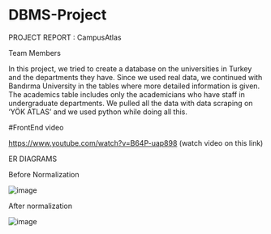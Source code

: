 # DBMS-Project
PROJECT REPORT : CampusAtlas

Team Members


In this project, we tried to create a database on the universities in Turkey and the departments they have. Since we used real data, we continued with Bandırma University in the tables where more detailed information is given. 
The academics table includes only the academicians who have staff in undergraduate departments.  We pulled all the data with data scraping on ‘YÖK ATLAS’ and we used python while doing all this. 
 
#FrontEnd video 
 
https://www.youtube.com/watch?v=B64P-uap898 (watch video on this link) 



 

ER DIAGRAMS                              

Before Normalization
 
![image](https://github.com/esmanurarslan/DBMS-Project/assets/96125581/575cb224-ee00-4ce6-8770-53150c3e84f3)


After normalization

![image](https://github.com/esmanurarslan/DBMS-Project/assets/96125581/cbb75b47-d35d-4dca-8c31-0c83fa923ad6)

 
 
    
     
                                                              


   
